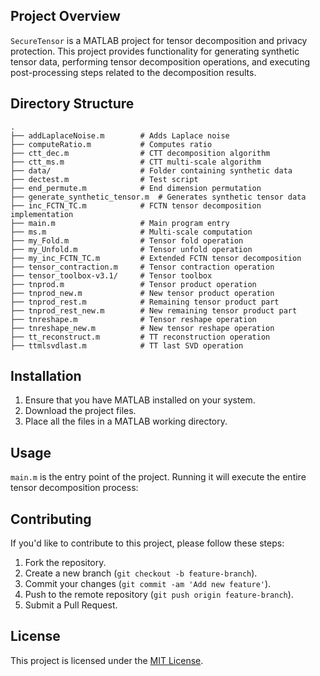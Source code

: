 ## Project Overview

`SecureTensor` is a MATLAB project for tensor decomposition and privacy protection. This project provides functionality for generating synthetic tensor data, performing tensor decomposition operations, and executing post-processing steps related to the decomposition results.

## Directory Structure

```
.
├── addLaplaceNoise.m        # Adds Laplace noise
├── computeRatio.m           # Computes ratio
├── ctt_dec.m                # CTT decomposition algorithm
├── ctt_ms.m                 # CTT multi-scale algorithm
├── data/                    # Folder containing synthetic data
├── dectest.m                # Test script
├── end_permute.m            # End dimension permutation
├── generate_synthetic_tensor.m  # Generates synthetic tensor data
├── inc_FCTN_TC.m            # FCTN tensor decomposition implementation
├── main.m                   # Main program entry
├── ms.m                     # Multi-scale computation
├── my_Fold.m                # Tensor fold operation
├── my_Unfold.m              # Tensor unfold operation
├── my_inc_FCTN_TC.m         # Extended FCTN tensor decomposition
├── tensor_contraction.m     # Tensor contraction operation
├── tensor_toolbox-v3.1/     # Tensor toolbox
├── tnprod.m                 # Tensor product operation
├── tnprod_new.m             # New tensor product operation
├── tnprod_rest.m            # Remaining tensor product part
├── tnprod_rest_new.m        # New remaining tensor product part
├── tnreshape.m              # Tensor reshape operation
├── tnreshape_new.m          # New tensor reshape operation
├── tt_reconstruct.m         # TT reconstruction operation
├── ttmlsvdlast.m            # TT last SVD operation
```

## Installation

1. Ensure that you have MATLAB installed on your system.
2. Download the project files.
3. Place all the files in a MATLAB working directory.

## Usage

`main.m` is the entry point of the project. Running it will execute the entire tensor decomposition process:


## Contributing

If you'd like to contribute to this project, please follow these steps:

1. Fork the repository.
2. Create a new branch (`git checkout -b feature-branch`).
3. Commit your changes (`git commit -am 'Add new feature'`).
4. Push to the remote repository (`git push origin feature-branch`).
5. Submit a Pull Request.

## License

This project is licensed under the [MIT License](LICENSE).
